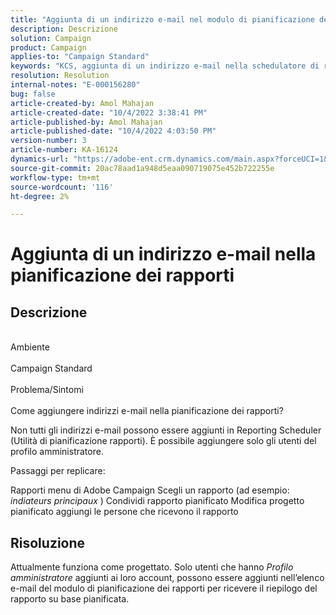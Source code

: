 ```yaml
---
title: "Aggiunta di un indirizzo e-mail nel modulo di pianificazione dei rapporti"
description: Descrizione
solution: Campaign
product: Campaign
applies-to: "Campaign Standard"
keywords: "KCS, aggiunta di un indirizzo e-mail nella schedulatore di reporting"
resolution: Resolution
internal-notes: "E-000156280"
bug: false
article-created-by: Amol Mahajan
article-created-date: "10/4/2022 3:38:41 PM"
article-published-by: Amol Mahajan
article-published-date: "10/4/2022 4:03:50 PM"
version-number: 3
article-number: KA-16124
dynamics-url: "https://adobe-ent.crm.dynamics.com/main.aspx?forceUCI=1&pagetype=entityrecord&etn=knowledgearticle&id=05b8cb9b-fa43-ed11-bba2-002248086a73"
source-git-commit: 20ac78aad1a948d5eaa090719075e452b722255e
workflow-type: tm+mt
source-wordcount: '116'
ht-degree: 2%

---
```


# Aggiunta di un indirizzo e-mail nella pianificazione dei rapporti

## Descrizione

<br>Ambiente <br><br>
Campaign Standard
<br><br>Problema/Sintomi<br><br>
Come aggiungere indirizzi e-mail nella pianificazione dei rapporti?

Non tutti gli indirizzi e-mail possono essere aggiunti in Reporting Scheduler (Utilità di pianificazione rapporti). È possibile aggiungere solo gli utenti del profilo amministratore.

Passaggi per replicare:

Rapporti menu di Adobe Campaign Scegli un rapporto (ad esempio: *indiateurs principaux* ) Condividi rapporto pianificato Modifica progetto pianificato aggiungi le persone che ricevono il rapporto


## Risoluzione


Attualmente funziona come progettato. Solo utenti che hanno *Profilo amministratore* aggiunti ai loro account, possono essere aggiunti nell’elenco e-mail del modulo di pianificazione dei rapporti per ricevere il riepilogo del rapporto su base pianificata.




